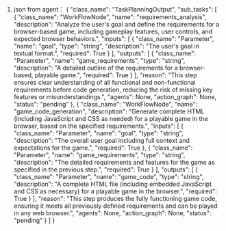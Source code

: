 1. json from agent：
        {
        "class_name": "TaskPlanningOutput",
        "sub_tasks": [
            {
                "class_name": "WorkFlowNode",
                "name": "requirements_analysis",
                "description": "Analyze the user's goal and define the requirements for a browser-based game, including gameplay features, user controls, and expected browser behaviors.",
                "inputs": [
                    {
                        "class_name": "Parameter",
                        "name": "goal",
                        "type": "string",
                        "description": "The user's goal in textual format.",
                        "required": True
                    }
                ],
                "outputs": [
                    {
                        "class_name": "Parameter",
                        "name": "game_requirements",
                        "type": "string",
                        "description": "A detailed outline of the requirements for a browser-based, playable game.",
                        "required": True
                    }
                ],
                "reason": "This step ensures clear understanding of all functional and non-functional requirements before code generation, reducing the risk of missing key features or misunderstandings.",
                "agents": None,
                "action_graph": None,
                "status": "pending"
            },
            {
                "class_name": "WorkFlowNode",
                "name": "game_code_generation",
                "description": "Generate complete HTML (including JavaScript and CSS as needed) for a playable game in the browser, based on the specified requirements.",
                "inputs": [
                    {
                        "class_name": "Parameter",
                        "name": "goal",
                        "type": "string",
                        "description": "The overall user goal including full context and expectations for the game.",
                        "required": True
                    },
                    {
                        "class_name": "Parameter",
                        "name": "game_requirements",
                        "type": "string",
                        "description": "The detailed requirements and features for the game as specified in the previous step.",
                        "required": True
                    }
                ],
                "outputs": [
                    {
                        "class_name": "Parameter",
                        "name": "game_code",
                        "type": "string",
                        "description": "A complete HTML file (including embedded JavaScript and CSS as necessary) for a playable game in the browser.",
                        "required": True
                    }
                ],
                "reason": "This step produces the fully functioning game code, ensuring it meets all previously defined requirements and can be played in any web browser.",
                "agents": None,
                "action_graph": None,
                "status": "pending"
            }
        ]
    }



    

